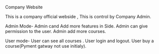 Company Website

This is a company official webside , This is control by Company Admin.


Admin Mode-
          Admin cand Add more features in Side.
          Admin can give permission to the user.
          Admin add more courses.


User mode-
         User can see all courses .
         User login and logout.
         User buy a course(Pyment gatway not use initialy).
